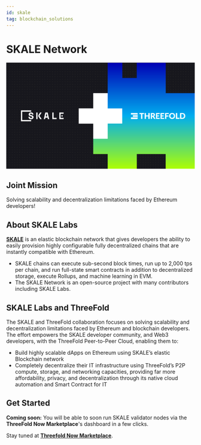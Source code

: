 ```yaml
---
id: skale
tag: blockchain_solutions
---
```


# SKALE Network

![](./img/skale1.png)

## Joint Mission

Solving scalability and decentralization limitations faced by Ethereum developers!

## About SKALE Labs

**[SKALE](https://skale.network/)** is an elastic blockchain network that gives developers the ability to easily provision highly configurable fully decentralized chains that are instantly compatible with Ethereum.

- SKALE chains can execute sub-second block times, run up to 2,000 tps per chain, and run full-state smart contracts in addition to decentralized storage, execute Rollups, and machine learning in EVM.
- The SKALE Network is an open-source project with many contributors including SKALE Labs.

## SKALE Labs and ThreeFold

The SKALE and ThreeFold collaboration focuses on solving scalability and decentralization limitations faced by Ethereum and blockchain developers. The effort empowers the SKALE developer community, and Web3 developers, with the ThreeFold Peer-to-Peer Cloud, enabling them to:

- Build highly scalable dApps on Ethereum using SKALE’s elastic Blockchain network
- Completely decentralize their IT infrastructure using ThreeFold’s P2P compute, storage, and networking capacities, providing far more affordability, privacy, and decentralization through its native cloud automation and Smart Contract for IT

## Get Started

**Coming soon:** You will be able to soon run SKALE validator nodes via the **ThreeFold Now Marketplace**'s dashboard in a few clicks.

Stay tuned at **[Threefold Now Marketplace](https://marketplace.threefold.io)**.
